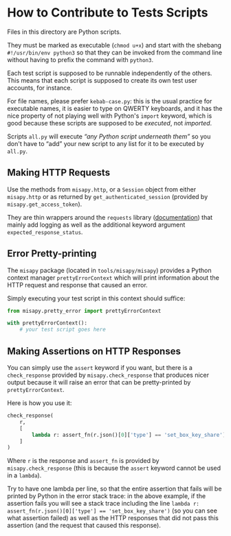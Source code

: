 # How to Contribute to Tests Scripts

Files in this directory are Python scripts.

They must be marked as executable (`chmod u+x`)
and start with the shebang `#!/usr/bin/env python3`
so that they can be invoked from the command line
without having to prefix the command with `python3`.

Each test script is supposed to be runnable independently of the others.
This means that each script is supposed to create its own test user accounts,
for instance.

For file names, please prefer `kebab-case.py`:
this is the usual practice for executable names,
it is easier to type on QWERTY keyboards,
and it has the nice property of not playing well with Python's `import` keyword,
which is good because these scripts are supposed to be *executed*, not *imported*.

Scripts `all.py` will execute *“any Python script underneath them”* so you don't have to “add” your new script to any list for it to be executed by `all.py`.

## Making HTTP Requests

Use the methods from `misapy.http`,
or a `Session` object from either `misapy.http`
or as returned by `get_authenticated_session` (provided by `misapy.get_access_token`).

They are thin wrappers around the `requests` library
([documentation](https://requests.readthedocs.io/en/master/))
that mainly add logging as well as the additional keyword argument `expected_response_status`.

## Error Pretty-printing

The `misapy` package (located in `tools/misapy/misapy`)
provides a Python context manager `prettyErrorContext`
which will print information about the HTTP request and response that caused an error.

Simply executing your test script in this context should suffice:

```python
from misapy.pretty_error import prettyErrorContext

with prettyErrorContext():
	# your test script goes here
```

## Making Assertions on HTTP Responses

You can simply use the `assert` keyword if you want,
but there is a `check_response` provided by `misapy.check_response` that produces nicer output
because it will raise an error that can be pretty-printed by `prettyErrorContext`.

Here is how you use it:

```python
check_response(
    r,
    [
        lambda r: assert_fn(r.json()[0]['type'] == 'set_box_key_share')
    ]
)
```

Where `r` is the response and `assert_fn` is provided by `misapy.check_response`
(this is because the `assert` keyword cannot be used in a `lambda`).

Try to have one lambda per line,
so that the entire assertion that fails will be printed by Python in the error stack trace:
in the above example, if the assertion fails you will see a stack trace
including the line `lambda r: assert_fn(r.json()[0]['type'] == 'set_box_key_share')`
(so you can see what assertion failed)
as well as the HTTP responses that did not pass this assertion
(and the request that caused this response).